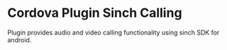 Cordova Plugin Sinch Calling
======

Plugin provides audio and video calling functionality using sinch SDK for android.